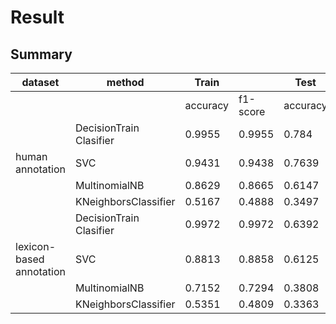 # Result

## Summary
| dataset                  | method                  | Train    |          | Test     |          |
| ------------------------ | ----------------------- | -------- | -------- | -------- | -------- |
|                          |                         | accuracy | f1-score | accuracy | f1-score |
|                          | DecisionTrain Clasifier | 0.9955   | 0.9955   | 0.784    | 0.7838   |
| human annotation         | SVC                     | 0.9431   | 0.9438   | 0.7639   | 0.7651   |
|                          | MultinomialNB           | 0.8629   | 0.8665   | 0.6147   | 0.5704   |
|                          | KNeighborsClassifier    | 0.5167   | 0.4888   | 0.3497   | 0.2795   |
|                          | DecisionTrain Clasifier | 0.9972   | 0.9972   | 0.6392   | 0.6403   |
| lexicon-based annotation | SVC                     | 0.8813   | 0.8858   | 0.6125   | 0.6057   |
|                          | MultinomialNB           | 0.7152   | 0.7294   | 0.3808   | 0.3338   |
|                          | KNeighborsClassifier    | 0.5351   | 0.4809   | 0.3363   | 0.2548   |